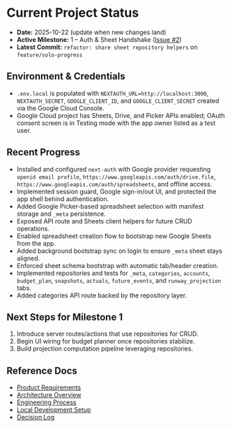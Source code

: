 # Current Project Status

- **Date:** 2025-10-22 (update when new changes land)
- **Active Milestone:** 1 – Auth & Sheet Handshake ([Issue #2](https://github.com/paulobarcelos/runway-compass/issues/2))
- **Latest Commit:** `refactor: share sheet repository helpers` on `feature/solo-progress`

## Environment & Credentials
- `.env.local` is populated with `NEXTAUTH_URL=http://localhost:3000`, `NEXTAUTH_SECRET`, `GOOGLE_CLIENT_ID`, and `GOOGLE_CLIENT_SECRET` created via the Google Cloud Console.
- Google Cloud project has Sheets, Drive, and Picker APIs enabled; OAuth consent screen is in Testing mode with the app owner listed as a test user.

## Recent Progress
- Installed and configured `next-auth` with Google provider requesting `openid email profile`, `https://www.googleapis.com/auth/drive.file`, `https://www.googleapis.com/auth/spreadsheets`, and offline access.
- Implemented session guard, Google sign-in/out UI, and protected the app shell behind authentication.
- Added Google Picker-based spreadsheet selection with manifest storage and `_meta` persistence.
- Exposed API route and Sheets client helpers for future CRUD operations.
- Enabled spreadsheet creation flow to bootstrap new Google Sheets from the app.
- Added background bootstrap sync on login to ensure `_meta` sheet stays aligned.
- Enforced sheet schema bootstrap with automatic tab/header creation.
- Implemented repositories and tests for `_meta`, `categories`, `accounts`, `budget_plan`, `snapshots`, `actuals`, `future_events`, and `runway_projection` tabs.
- Added categories API route backed by the repository layer.

## Next Steps for Milestone 1
1. Introduce server routes/actions that use repositories for CRUD.
2. Begin UI wiring for budget planner once repositories stabilize.
3. Build projection computation pipeline leveraging repositories.

## Reference Docs
- [Product Requirements](../product/PRD.md)
- [Architecture Overview](../engineering/architecture.md)
- [Engineering Process](../engineering/process.md)
- [Local Development Setup](../engineering/setup.md)
- [Decision Log](decision-log.md)
